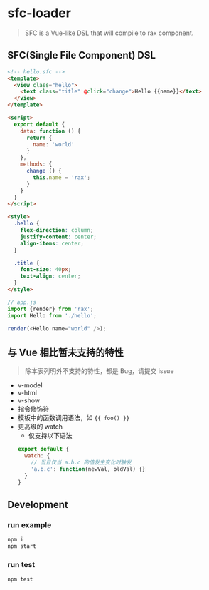 # sfc-loader
> SFC is a Vue-like DSL that will compile to rax component.

## SFC(Single File Component) DSL

```html
<!-- hello.sfc -->
<template>
  <view class="hello">
    <text class="title" @click="change">Hello {{name}}</text>
  </view>
</template>

<script>
  export default {
    data: function () {
      return {
        name: 'world'
      }
    },
    methods: {
      change () {
        this.name = 'rax';
      }
    }
  }
</script>

<style>
  .hello {
    flex-direction: column;
    justify-content: center;
    align-items: center;
  }

  .title {
    font-size: 40px;
    text-align: center;
  }
</style>
```

```js
// app.js
import {render} from 'rax';
import Hello from './hello';

render(<Hello name="world" />);
```

## 与 Vue 相比暂未支持的特性
> 除本表列明外不支持的特性，都是 Bug，请提交 issue

- v-model
- v-html
- v-show
- 指令修饰符
- 模板中的函数调用语法，如 `{{ foo() }}`
- 更高级的 watch
  - 仅支持以下语法
  ```js
  export default {
    watch: {
      // 当且仅当 a.b.c 的值发生变化时触发
      'a.b.c': function(newVal, oldVal) {}
    }
  }
  ```

## Development

### run example
```bash
npm i
npm start
```

### run test
```bash
npm test
```
